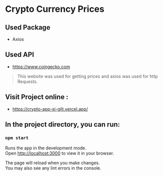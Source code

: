 # Crypto Currency Prices


## Used Package
- Axios

## Used API
- https://www.coingecko.com
> This website was used for getting prices and axios was used for http Requests.

## Visit Project online :
- https://crypto-app-xi-gilt.vercel.app/

## In the project directory, you can run:

### `npm start`

Runs the app in the development mode.\
Open [http://localhost:3000](http://localhost:3000) to view it in your browser.

The page will reload when you make changes.\
You may also see any lint errors in the console.

